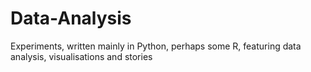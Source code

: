 # Data-Analysis
Experiments, written mainly in Python, perhaps some R, featuring data analysis, visualisations and stories
